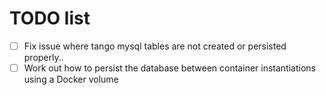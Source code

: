 # TODO list

- [ ] Fix issue where tango mysql tables are not created or persisted properly..
- [ ] Work out how to persist the database between container instantiations
  using a Docker volume
